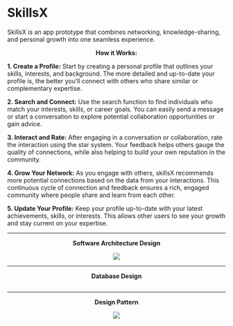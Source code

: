 # SkillsX
SkillsX is an app prototype that combines networking, knowledge-sharing, and personal growth into one seamless experience. 

<p align="center">
   <strong>How it Works:</strong>
</p>

**1. Create a Profile:** Start by creating a personal profile that outlines your skills, interests, and background. The more detailed and up-to-date your profile is, the better you’ll connect with others who share similar or complementary expertise.

**2. Search and Connect:** Use the search function to find individuals who match your interests, skills, or career goals. You can easily send a message or start a conversation to explore potential collaboration opportunities or gain advice.

**3. Interact and Rate:** After engaging in a conversation or collaboration, rate the interaction using the star system. Your feedback helps others gauge the quality of connections, while also helping to build your own reputation in the community.

**4. Grow Your Network:** As you engage with others, skillsX recommends more potential connections based on the data from your interactions. This continuous cycle of connection and feedback ensures a rich, engaged community where people share and learn from each other.

**5. Update Your Profile:** Keep your profile up-to-date with your latest achievements, skills, or interests. This allows other users to see your growth and stay current on your expertise.

--------------------------------------------------------------------

<p align="center">
   <strong>Software Architecture Design</strong>
</p>


<p align="center">
  <img src="https://github.com/user-attachments/assets/97647304-7441-4c66-beb1-030cff6b0568"/>
</p>

--------------------------------------------------------------------

<p align="center">
   <strong>Database Design</strong>
</p>

<p align="center">
   <img src=""/>
</p>

--------------------------------------------------------------------

<p align="center">
<strong>Design Pattern</strong>

<p align="center">
   <strong><img src = "https://github.com/user-attachments/assets/46a48efa-aa88-4c50-af2d-9de33ae4405c"/></strong>
</p>

